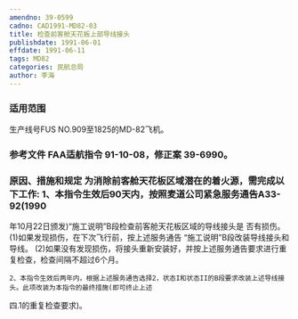 ```yaml
---
amendno: 39-0599
cadno: CAD1991-MD82-03
title: 检查前客舱天花板上部导线接头
publishdate: 1991-06-01
effdate: 1991-06-11
tags: MD82
categories: 民航总局
author: 李海
---
```


### 适用范围 
生产线号FUS NO.909至1825的MD-82飞机。

<!--more-->
### 参考文件    FAA适航指令 91-10-08，修正案 39-6990。

### 原因、措施和规定     为消除前客舱天花板区域潜在的着火源，需完成以下工作:     1、本指令生效后90天内，按照麦道公司紧急服务通告A33-92(1990
年10月22日颁发)“施工说明”B段检查前客舱天花板区域的导线接头是
否有损伤。 
      (1)如果发现损伤，在下次飞行前，按上述服务通告 “施工说明”B段改装导线接头和导线。 
      (2)如果没有发现损伤，将接头重新安装好，并按上述服务通告要求进行重复检查，检查间隔不超过6个月。 

    2、本指令生效后两年内，根据上述服务通告选择2，状态I和状态II的B段要求改装上述导线接头。此项改装为本指令的最终措施(即可终止上述
四.1的重复检查要求)。
